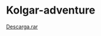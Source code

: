 # Kolgar-adventure

[Descarga.rar](https://drive.google.com/file/d/1NmO_BdzwcAVNC87Xcb6aKldu69OXSnem/view?usp=sharing)
